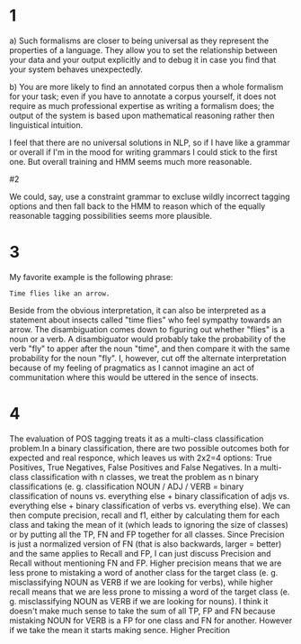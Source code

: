 # 1

a) Such formalisms are closer to being universal as they represent the properties of a language. They allow you to set the relationship between your data and your output explicitly and to debug it in case you find that your system behaves unexpectedly.

b) You are more likely to find an annotated corpus then a whole formalism for your task; even if you have to annotate a corpus yourself, it does not require as much professional expertise as writing a formalism does; the output of the system is based upon mathematical reasoning rather then linguistical intuition. 

I feel that there are no universal solutions in NLP, so if I have like a grammar or overall if I'm in the mood for writing grammars I could stick to the first one. But overall training and HMM seems much more reasonable.

#2

We could, say, use a constraint grammar to excluse wildly incorrect tagging options and then fall back to the HMM to reason which of the equally reasonable tagging possibilities seems more plausible.

# 3

My favorite example is the following phrase:

```
Time flies like an arrow.
```

Beside from the obvious interpretation, it can also be interpreted as a statement about insects called "time flies" who feel sympathy towards an arrow. The disambiguation comes down to figuring out whether "flies" is a noun or a verb.
A disambiguator would probably take the probability of the verb "fly" to apper after the noun "time", and then compare it with the same probability for the noun "fly". 
I, however, cut off the alternate interpretation because of my feeling of pragmatics as I cannot imagine an act of communitation where this would be uttered in the sence of insects.

# 4

The evaluation of POS tagging treats it as a multi-class classification problem.In a binary classification, there are two possible outcomes both for expected and real responce, which leaves us with 2x2=4 options: True Positives, True Negatives, False Positives and False Negatives.
In a multi-class classification with n classes, we treat the problem as n binary classifications (e. g. classification NOUN / ADJ / VERB = binary classification of nouns vs. everything else + binary classification of adjs vs. everything else + binary classification of verbs vs. everything else).
We can then compute precision, recall and f1, either by calculating them for each class and taking the mean of it (which leads to ignoring the size of classes) or by putting all the TP, FN and FP together for all classes.
Since Precision is just a normalized version of FN (that is also backwards, larger = better) and the same applies to Recall and FP, I can just discuss Precision and Recall without mentioning FN and FP.
Higher precision means that we are less prone to mistaking a word of another class for the target class (e. g. misclassifying NOUN as VERB if we are looking for verbs), while higher recall means that we are less prone to missing a word of the target class (e. g. misclassifying NOUN as VERB if we are looking for nouns).
I think it doesn't make much sense to take the sum of all TP, FP and FN because mistaking NOUN for VERB is a FP for one class and FN for another. However if we take the mean it starts making sence. Higher Precition
